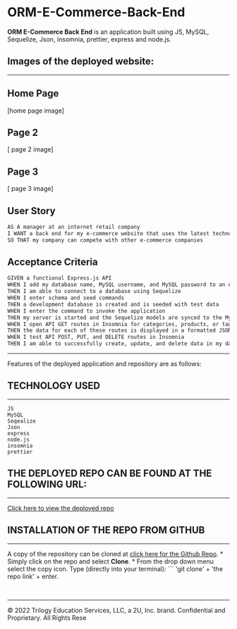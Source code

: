 # ORM-E-Commerce-Back-End

**ORM E-Commerce Back End** is an application built using JS, MySQL, Sequelize, Json, insomnia, prettier, express and node.js.


## Images of the deployed website:
***

## Home Page
[home page image]

## Page 2
[ page 2 image]

## Page 3
[ page 3 image]




## User Story

```md
AS A manager at an internet retail company
I WANT a back end for my e-commerce website that uses the latest technologies
SO THAT my company can compete with other e-commerce companies
```

## Acceptance Criteria

```md
GIVEN a functional Express.js API
WHEN I add my database name, MySQL username, and MySQL password to an environment variable file
THEN I am able to connect to a database using Sequelize
WHEN I enter schema and seed commands
THEN a development database is created and is seeded with test data
WHEN I enter the command to invoke the application
THEN my server is started and the Sequelize models are synced to the MySQL database
WHEN I open API GET routes in Insomnia for categories, products, or tags
THEN the data for each of these routes is displayed in a formatted JSON
WHEN I test API POST, PUT, and DELETE routes in Insomnia
THEN I am able to successfully create, update, and delete data in my database
```

  ***
  
  Features of the deployed application and repository are as follows:

  ## TECHNOLOGY USED
  *** 
    JS 
    MySQL
    Seqealize
    Json 
    express 
    node.js
    insomnia
    prettier
 

## THE DEPLOYED REPO CAN BE FOUND AT THE FOLLOWING URL:
***
[Click here to view the deployed repo](https://github.com/Lycanchic/ORM-E-Commerce-Back-End)


  ## INSTALLATION OF THE REPO FROM GITHUB
  ***
  A copy of the repository can be cloned at [click here for the Github Repo](https://github.com/Lycanchic/ORM-E-Commerce-Back-End). 
    * Simply click on the repo and select **Clone**. 
    * From the drop down menu select the copy icon. Type (directly into your terminal):
    ```
    'git clone' + 'the repo link' + enter.
     
<br>

- - -
© 2022 Trilogy Education Services, LLC, a 2U, Inc. brand. Confidential and Proprietary. All Rights Rese